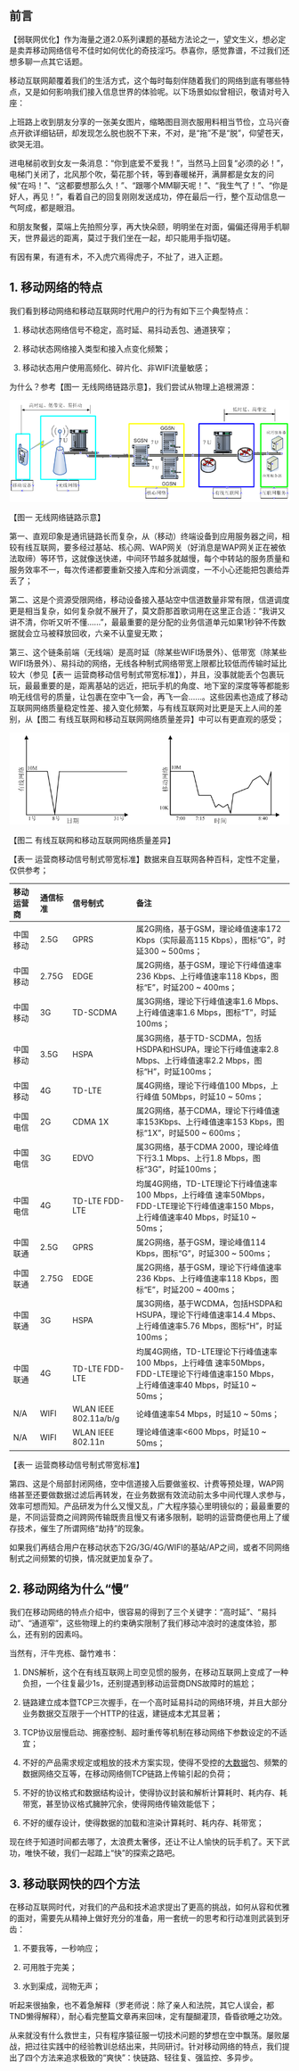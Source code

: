 ## 前言

【弱联网优化】作为海量之道2.0系列课题的基础方法论之一，望文生义，想必定是卖弄移动网络信号不佳时如何优化的奇技淫巧。恭喜你，感觉靠谱，不过我们还想多聊一点其它话题。

移动互联网颠覆着我们的生活方式，这个每时每刻伴随着我们的网络到底有哪些特点，又是如何影响我们接入信息世界的体验呢。以下场景如似曾相识，敬请对号入座：

上班路上收到朋友分享的一张美女图片，缩略图目测衣服用料相当节俭，立马兴奋点开欲详细钻研，却发现怎么脱也脱不下来，不对，是“拖”不是“脱”，仰望苍天，欲哭无泪。

进电梯前收到女友一条消息：“你到底爱不爱我！”，当然马上回复“必须的必！”，电梯门关闭了，北风那个吹，菊花那个转，等到春暖梯开，满屏都是女友的问候“在吗！”、“这都要想那么久！”、“跟哪个MM聊天呢！”、“我生气了！”、“你是好人，再见！”，看着自己的回复刚刚发送成功，停在最后一行，整个互动信息一气呵成，都是眼泪。

和朋友聚餐，菜端上先拍照分享，再大快朵颐，明明坐在对面，偏偏还得用手机聊天，世界最远的距离，莫过于我们坐在一起，却只能用手指切磋。

有因有果，有道有术，不入虎穴焉得虎子，不扯了，进入正题。

## 1. 移动网络的特点

我们看到移动网络和移动互联网时代用户的行为有如下三个典型特点：

1) 移动状态网络信号不稳定，高时延、易抖动丢包、通道狭窄；

2) 移动状态网络接入类型和接入点变化频繁；

3) 移动状态用户使用高频化、碎片化、非WIFI流量敏感；

为什么？参考【图一 无线网络链路示意】，我们尝试从物理上追根溯源：

![img](%E6%B5%B7%E9%87%8F%E4%B9%8B%E9%81%93%E7%B3%BB%E5%88%97%E6%96%87%E7%AB%A0%E4%B9%8B%E5%BC%B1%E8%81%94%E7%BD%91%E4%BC%98%E5%8C%96%20%EF%BC%88%E4%B8%80%EF%BC%89.assets/1498722961887_5247_1498722962316.jpg)

【图一 无线网络链路示意】

第一、直观印象是通讯链路长而复杂，从（移动）终端设备到应用服务器之间，相较有线互联网，要多经过基站、核心网、WAP网关（好消息是WAP网关正在被依法取缔）等环节，这就像送快递，中间环节越多就越慢，每个中转站的服务质量和服务效率不一，每次传递都要重新交接入库和分派调度，一不小心还能把包裹给弄丢了；

第二、这是个资源受限网络，移动设备接入基站空中信道数量非常有限，信道调度更是相当复杂，如何复杂就不展开了，莫文蔚那首歌词用在这里正合适：“我讲又讲不清，你听又听不懂......”，最最重要的是分配的业务信道单元如果1秒钟不传数据就会立马被释放回收，六亲不认童叟无欺；

第三、这个链条前端（无线端）是高时延（除某些WIFI场景外）、低带宽（除某些WIFI场景外）、易抖动的网络，无线各种制式网络带宽上限都比较低而传输时延比较大（参见【表一 运营商移动信号制式带宽标准】），并且，没事就能丢个包裹玩玩，最最重要的是，距离基站的远近，把玩手机的角度、地下室的深度等等都能影响无线信号的质量，让包裹在空中飞一会，再飞一会......。这些因素也造成了移动互联网网络质量稳定性差、接入变化频繁，与有线互联网对比更是天上人间的差别，从【图二 有线互联网和移动互联网网络质量差异】中可以有更直观的感受；

![img](%E6%B5%B7%E9%87%8F%E4%B9%8B%E9%81%93%E7%B3%BB%E5%88%97%E6%96%87%E7%AB%A0%E4%B9%8B%E5%BC%B1%E8%81%94%E7%BD%91%E4%BC%98%E5%8C%96%20%EF%BC%88%E4%B8%80%EF%BC%89.assets/1498722978383_4594_1498722978410.jpg)

【图二 有线互联网和移动互联网网络质量差异】

【表一 运营商移动信号制式带宽标准】数据来自互联网各种百科，定性不定量，仅供参考；

| 移动运营商 | 通信标准 | 信号制式              | 备注                                                         |
| :--------- | :------- | :-------------------- | :----------------------------------------------------------- |
| 中国移动   | 2.5G     | GPRS                  | 属2G网络，基于GSM，理论峰值速率172 Kbps（实际最高115 Kbps），图标“G”，时延300 ~ 500ms； |
| 中国移动   | 2.75G    | EDGE                  | 属2G网络，基于GSM，理论下行峰值速率236 Kbps、上行峰值速率118 Kbps，图标“E”，时延200 ~ 400ms； |
| 中国移动   | 3G       | TD-SCDMA              | 属3G网络，理论下行峰值速率1.6 Mbps、上行峰值速率1.6 Mbps，图标“T”，时延100ms； |
| 中国移动   | 3.5G     | HSPA                  | 属3G网络，基于TD-SCDMA，包括HSDPA和HSUPA，理论下行峰值速率2.8 Mbps、上行峰值速率2.2 Mbps，图标“H”，时延100ms； |
| 中国移动   | 4G       | TD-LTE                | 属4G网络，理论下行峰值100 Mbps，上行峰值 50Mbps，时延10 ~ 50ms； |
| 中国电信   | 2G       | CDMA 1X               | 属2G网络，基于CDMA，理论下行峰值速率153Kbps、上行峰值速率153 Kbps，图标“1X”，时延500 ~ 600ms； |
| 中国电信   | 3G       | EDVO                  | 属3G网络，基于CDMA 2000，理论峰值下行3.1 Mbps、上行1.8 Mbps，图标“3G”，时延100ms； |
| 中国电信   | 4G       | TD-LTE FDD-LTE        | 均属4G网络，TD-LTE理论下行峰值速率100 Mbps，上行峰值 速率50Mbps，FDD-LTE理论下行峰值速率150 Mbps，上行峰值速率40 Mbps，时延10 ~ 50ms； |
| 中国联通   | 2.5G     | GPRS                  | 属2G网络，基于GSM，理论峰值114 Kbps，图标“G”，时延300 ~ 500ms； |
| 中国联通   | 2.75G    | EDGE                  | 属2G网络，基于GSM，理论下行峰值速率236 Kbps、上行峰值速率118 Kbps，图标“E”，时延200 ~ 400ms； |
| 中国联通   | 3G       | HSPA                  | 属3G网络，基于WCDMA，包括HSDPA和HSUPA，理论下行峰值速率14.4 Mbps、上行峰值速率5.76 Mbps，图标“H”，时延100ms； |
| 中国联通   | 4G       | TD-LTE FDD-LTE        | 均属4G网络，TD-LTE理论下行峰值速率100 Mbps，上行峰值 速率50Mbps，FDD-LTE理论下行峰值速率150 Mbps，上行峰值速率40 Mbps，时延10 ~ 50ms； |
| N/A        | WIFI     | WLAN IEEE 802.11a/b/g | 论峰值速率54 Mbps，时延10 ~ 50ms；                           |
| N/A        | WIFI     | WLAN IEEE 802.11n     | 理论峰值速率<600 Mbps，时延10 ~ 50ms；                       |

【表一 运营商移动信号制式带宽标准】

第四、这是个局部封闭网络，空中信道接入后要做鉴权、计费等预处理，WAP网络甚至还要做数据过滤后再转发，在业务数据有效流动前太多中间代理人求参与，效率可想而知。产品研发为什么又慢又乱，广大程序猿心里明镜似的；最最重要的是，不同运营商之间跨网传输既贵且慢又有诸多限制，聪明的运营商便也用上了缓存技术，催生了所谓网络“劫持”的现象。

如果我们再结合用户在移动状态下2G/3G/4G/WIFI的基站/AP之间，或者不同网络制式之间频繁的切换，情况就更加复杂了。

## 2. 移动网络为什么“慢”

我们在移动网络的特点介绍中，很容易的得到了三个关键字：“高时延”、“易抖动”、“通道窄”，这些物理上的约束确实限制了我们移动冲浪时的速度体验，那么，还有别的因素吗。

当然有，汗牛充栋、罄竹难书：

1) DNS解析，这个在有线互联网上司空见惯的服务，在移动互联网上变成了一种负担，一个往复最少1s，还别提遇到移动运营商DNS故障时的尴尬；

2) 链路建立成本暨TCP三次握手，在一个高时延易抖动的网络环境，并且大部分业务数据交互限于一个HTTP的往返，建链成本尤其显著；

3) TCP协议层慢启动、拥塞控制、超时重传等机制在移动网络下参数设定的不适宜；

4) 不好的产品需求规定或粗放的技术方案实现，使得不受控的[大数据](https://cloud.tencent.com/solution/bigdata?from=10680)包、频繁的数据网络交互等，在移动网络侧TCP链路上传输引起的负荷；

5) 不好的协议格式和数据结构设计，使得协议封装和解析计算耗时、耗内存、耗带宽，甚至协议格式臃肿冗余，使得网络传输效能低下；

6) 不好的缓存设计，使得数据的加载和渲染计算耗时、耗内存、耗带宽；

现在终于知道时间都去哪了，太浪费太奢侈，还让不让人愉快的玩手机了。天下武功，唯快不破，我们一起踏上“快”的探索之路吧。

## 3. 移动联网快的四个方法

在移动互联网时代，对我们的产品和技术追求提出了更高的挑战，如何从容和优雅的面对，需要先从精神上做好充分的准备，用一套统一的思考和行动准则武装到牙齿：

1) 不要我等，一秒响应；

2) 可用胜于完美；

3) 水到渠成，润物无声；

听起来很抽象，也不着急解释（罗老师说：除了亲人和法院，其它人误会，都TND懒得解释），耐心看完整篇文章再来回味，定有醍醐灌顶，昏昏欲睡之功效。

从来就没有什么救世主，只有程序猿征服一切技术问题的梦想在空中飘荡。屡败屡战，把过往实践中的经验教训总结出来，共同研讨。针对移动网络的特点，我们提出了四个方法来追求极致的“爽快”：快链路、轻往复、强监控、多异步。